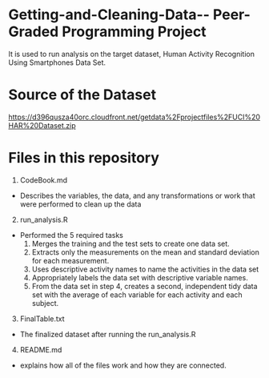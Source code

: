 # Getting-and-Cleaning-Data-- Peer-Graded Programming Project

It is used to run analysis on the target dataset, Human Activity Recognition Using Smartphones Data Set.

# Source of the Dataset
https://d396qusza40orc.cloudfront.net/getdata%2Fprojectfiles%2FUCI%20HAR%20Dataset.zip

# Files in this repository

1. CodeBook.md
- Describes the variables, the data, and any transformations or work that were performed to clean up the data 

2. run_analysis.R
- Performed the 5 required tasks
  1. Merges the training and the test sets to create one data set.
  2. Extracts only the measurements on the mean and standard deviation for each measurement.
  3. Uses descriptive activity names to name the activities in the data set
  4. Appropriately labels the data set with descriptive variable names.
  5. From the data set in step 4, creates a second, independent tidy data set with the average of each variable for each activity and each subject.

3. FinalTable.txt
- The finalized dataset after running the run_analysis.R

4. README.md
-  explains how all of the files work and how they are connected.
